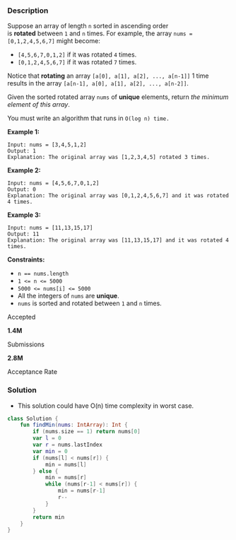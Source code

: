### Description

Suppose an array of length `n` sorted in ascending order is **rotated** between `1` and `n` times. For example, the array `nums = [0,1,2,4,5,6,7]` might become:

- `[4,5,6,7,0,1,2]` if it was rotated `4` times.
- `[0,1,2,4,5,6,7]` if it was rotated `7` times.

Notice that **rotating** an array `[a[0], a[1], a[2], ..., a[n-1]]` 1 time results in the array `[a[n-1], a[0], a[1], a[2], ..., a[n-2]]`.

Given the sorted rotated array `nums` of **unique** elements, return *the minimum element of this array*.

You must write an algorithm that runs in `O(log n) time.`

**Example 1:**

```
Input: nums = [3,4,5,1,2]
Output: 1
Explanation: The original array was [1,2,3,4,5] rotated 3 times.

```

**Example 2:**

```
Input: nums = [4,5,6,7,0,1,2]
Output: 0
Explanation: The original array was [0,1,2,4,5,6,7] and it was rotated 4 times.

```

**Example 3:**

```
Input: nums = [11,13,15,17]
Output: 11
Explanation: The original array was [11,13,15,17] and it was rotated 4 times.

```

**Constraints:**

- `n == nums.length`
- `1 <= n <= 5000`
- `5000 <= nums[i] <= 5000`
- All the integers of `nums` are **unique**.
- `nums` is sorted and rotated between `1` and `n` times.

Accepted

**1.4M**

Submissions

**2.8M**

Acceptance Rate

### Solution

- This solution could have O(n) time complexity in worst case.

```kotlin
class Solution {
    fun findMin(nums: IntArray): Int {
        if (nums.size == 1) return nums[0]
        var l = 0
        var r = nums.lastIndex
        var min = 0
        if (nums[l] < nums[r]) {
            min = nums[l]
        } else {
            min = nums[r]
            while (nums[r-1] < nums[r]) {
                min = nums[r-1]
                r--
            }
        }
        return min
    }
}
```
